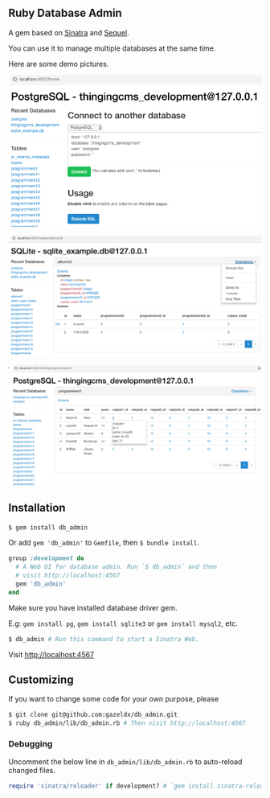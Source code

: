 ## Ruby Database Admin
A gem based on [Sinatra](https://github.com/sinatra/sinatra) and [Sequel](https://github.com/jeremyevans/sequel).

You can use it to manage multiple databases at the same time.

Here are some demo pictures.

![Demo home](./lib/public/demo_home.png)

![Demo operations](./lib/public/demo_oprations.png)

![Demo hover](./lib/public/demo_hover.png)

## Installation
~~~bash
$ gem install db_admin
~~~
Or add `gem 'db_admin'` to `Gemfile`, then `$ bundle install`.
~~~ruby
group :development do 
  # A Web UI for database admin. Run `$ db_admin` and then
  # visit http://localhost:4567
  gem 'db_admin'
end
~~~

Make sure you have installed database driver gem.

E.g: `gem install pg`, `gem install sqlite3` or `gem install mysql2`, etc.

~~~bash
$ db_admin # Run this command to start a Sinatra Web.
~~~
Visit [http://localhost:4567](http://localhost:4567/)

## Customizing
If you want to change some code for your own purpose, please
~~~bash
$ git clone git@github.com:gazeldx/db_admin.git
$ ruby db_admin/lib/db_admin.rb # Then visit http://localhost:4567 
~~~

### Debugging
Uncomment the below line in `db_admin/lib/db_admin.rb` to auto-reload changed files.
~~~ruby
require 'sinatra/reloader' if development? # `gem install sinatra-reloader` first. 
~~~
